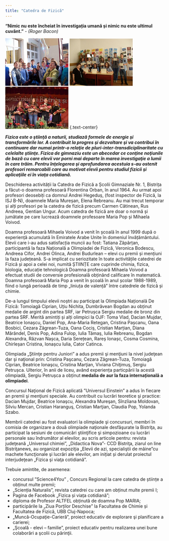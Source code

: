 ```yaml
---
title: "Catedra de Fizică"
---
```


**“Nimic nu este încheiat în investigația umană și nimic nu este ultimul cuvânt.”**   - *(Roger Bacon)*


![](fiz1.png) ![](fiz2.png) ![](fiz3.png)
{.text-center}

***Fizica este o ştiinţă a naturii, studiază formele de energie şi transformările lor. A contribuit la progres şi dezvoltare şi va contribui în continuare dar numai printr-o relaţie de pluri-inter-transdiciplinaritate cu celelalte ştiinţe. Fizica de gimnaziu este un abecedar ce conţine  noţiunile de bază cu care elevii vor porni mai departe în marea investigaţie a lumii în care trăim. Pentru înţelegerea şi aprofundarea acestuia s-au ostenit profesori remarcabili care au motivat elevii pentru studiul fizicii şi aplicaţiile ei în viaţa cotidiană.***

Deschiderea activității la Catedra de Fizică a Școlii Gimnaziale Nr. 1, Bistrița a făcut-o doamna profesoară Florentina Orban, în anul 1964. Au urmat apoi profesori deosebiți ca domnul Andrei Hegeduș, (fost inspector de Fizică, la ISJ B-N), doamnele Maria Mureșan, Elena Rebreanu. Au mai trecut temporar și alți  profesori pe la catedra de fizică precum Carmen Cătinean, Rus Andreea, Gentian Ungur. Acum catedra de fizică are doar o normă și jumătate pe care lucrează doamnele profesoare Maria Pop și Mihaela Voivod.

Doamna profesoară Mihaela Voivod a venit în școală în anul 1999 după o experiență acumulată în Emiratele Arabe Unite în domeniul învățământului. Elevii care i-au adus satisfacția muncii au fost: Tatiana Zăpârțan, participantă la faza Națională a Olimpiadei de Fizică, Veronica Bodescu, Andreea Cifor, Andrei Olinca, Andrei Budurlean – elevi cu premii și mențiuni la faza județeană. S-a implicat cu seriozitate în toate activitățile catedrei de Fizică și apoi a celei noi, numită ȘTIINȚE care cuprinde chimia, fizica, biologia, educație tehnologică
Doamna profesoară Mihaela Voivod a efectuat studii de conversie profesională obținând calificare în matematică. Doamna profesoară Maria Pop a  venit în școală în anul școlar 1988-1989, fiind o lungă perioadă de timp „liniuța de valență” între catedrele de fizică și chimie.

De-a lungul timpului elevii noștri au participat la Olimpiada Națională De Fizică: Tomoiagă Ciprian, Uțiu Nichita, Dumbrăvean Bogdan au obținut medalie de argint din partea SRF, iar Petrușca Sergiu medalie de bronz din partea SRF. Merită amintiți și alți olimpici la OJF: Toma Vlad, Dacian Mujdar, Beatrice Ionașcu, Daniel Pop, Ana-Maria Retegan, Cristina Pașcanu, Oana Bosbici, Cezara Zăgrean-Tuza, Oana Cociș, Cristian Marțian, Diana Mărăndel, Denis Pop, Adina Fulop, Iulia Tămaș, Iulia Rebreanu, Bogdan Alexandra, Răzvan Nașca, Daria Serețean, Rareș Ionașc, Cosma Cosmina, Chirleșan Cristina, Ionașcu Iulia, Cator Catinca.

Olimpiada „Ştiinţe pentru Juniori” a adus premii şi menţiuni la nivel judeţean dar şi naţional prin: Cristina Paşcanu, Cezara Zăgrean-Tuza, Tomoiagă Ciprian, Beatrice Ionaşcu, Cristina Marţian, Viviana Chiţimuş, Sergiu Petrușca. Ulterior, în anii de liceu, având experiența particpării la acestă olimpiadă, Sergiu Petrușca a obținut **medalia de aur la faza internațională a olimpiadei**.

Concursul Naţional de Fizică aplicată ”Universul Einstein” a adus în fiecare an premii şi menţiuni speciale. Au contribuit cu lucrări teoretice şi practice:  Dacian Mujdar, Beatrice Ionaşcu, Alexandra Mureşan, Sînzîiana Moldovan, Silviu Mercan, Cristian Haranguş, Cristian Marţian, Claudia Pop, Yolanda Szabo.

Membrii catedrei au fost evaluatori la olimpiade şi concursuri, membri în comisia de organizare a două olimpiade naţionale desfăşurate la Bistriţa, au participat la sesiuni de comunicări ştiinţifice şi simpozioane cu lucrări personale sau îndrumător al elevilor, au scris articole pentru: revista judeţeană „Universul chimiei”, „Didactica Nova”- CCD Bistriţa, ziarul on line Bistriţanews, au organizat expoziţia „Elevii de azi, specialiştii de mâine”cu machete funcţionale şi lucrări ale elevilor, am inițiat și derulat proiectul interjudeţean „Fizica  şi viaţa cotidiană”.

Trebuie amintite, de asemenea:

- concursul ”Science4You” , Concurs Regional la care catedra de științe a obținut multe premii;
- „Scienția Naturalis”, revista catedrei cu care am obținut multe premii I;
- Pagina de Facebook „Fizica și viața cotidiană”;
- diploma de Profesor ALTFEL obținută de doamna Pop MARIA;
- participările la „Ziua Porților Deschise” la Facultatea de Chimie și Facultatea de Fizică, UBB Cluj-Napoca;
- „Muncă-Ocupaţie-Carieră”, proiect educativ  de explorare şi planificare a carierei;
- „Şcoală - elevi – familie”, proiect educativ pentru realizarea unei bune colaborări a şcolii cu părinţii.

